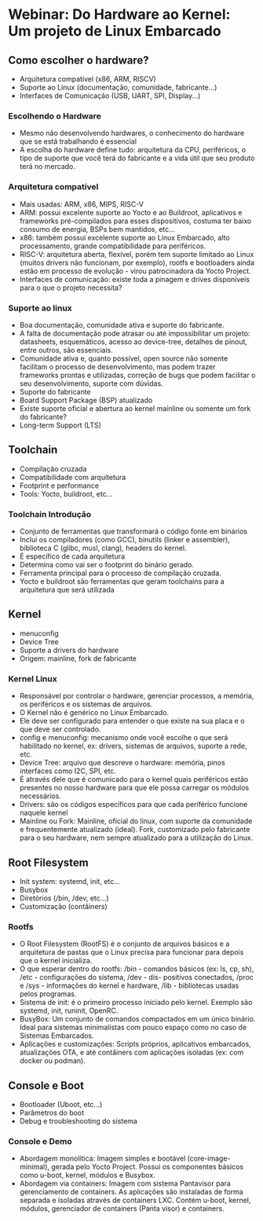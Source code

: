 # Webinar: Do Hardware ao Kernel: Um projeto de Linux Embarcado

## Como escolher o hardware?

- Arquitetura compatível (x86, ARM, RISCV)
- Suporte ao Linux (documentação, comunidade, fabricante...)
- Interfaces de Comunicação (USB, UART, SPI, Display...)

### Escolhendo o Hardware

- Mesmo não desenvolvendo hardwares, o conhecimento do hardware que se está trabalhando é essencial
- A escolha do hardware define tudo: arquitetura da CPU, periféricos, o tipo de suporte que você terá do fabricante e 
a vida útil que seu produto terá no mercado.

### Arquitetura compatível
 
- Mais usadas: ARM, x86, MIPS, RISC-V
- ARM: possui excelente suporte ao Yocto e ao Buildroot, aplicativos e frameworks pré-compilados para esses dispositivos,
costuma ter baixo consumo de energia, BSPs bem mantidos, etc...
- x86: também possui excelente suporte ao Linux Embarcado, alto processamento, grande compatibilidade para periféricos.
- RISC-V: arquitetura aberta, flexível, porém tem suporte limitado ao Linux (muitos drivers não funcionam, por exemplo), 
rootfs e bootloaders ainda estão em processo de evolução - virou patrocinadora da Yocto Project.
- Interfaces de comunicação: existe toda a pinagem e drives disponíveis para o que o projeto necessita?

### Suporte ao linux

- Boa documentação, comunidade ativa e suporte do fabricante.
- A falta de documentação pode atrasar ou até impossibilitar um projeto: datasheets, esquemáticos, acesso ao device-tree,
detalhes de pinout, entre outros, são essenciais.
- Comunidade ativa e, quanto possível, open source não somente facilitam o processo de desenvolvimento, mas podem trazer
 frameworks prontas e utilizadas, correção de bugs que podem facilitar o seu desenvolvimento, suporte com dúvidas.
- Suporte do fabricante
- Board Support Package (BSP) atualizado
- Existe suporte oficial e abertura ao kernel mainline ou somente um fork do fabricante?
- Long-term Support (LTS)

## Toolchain

- Compilação cruzada
- Compatibilidade com arquitetura
- Footprint e performance
- Tools: Yocto, buildroot, etc...

### Toolchain Introdução

- Conjunto de ferramentas que transformará o código fonte em binários
- Inclui os compiladores (como GCC), binutils (linker e assembler), biblioteca C (glibc, musl, clang), headers do kernel.
- É específico de cada arquitetura
- Determina como vai ser o footprint do binário gerado.
- Ferramenta principal para o processo de compilação cruzada.
- Yocto e buildroot são ferramentas que geram toolchains para a arquitetura que será utilizada

## Kernel

- menuconfig
- Device Tree
- Suporte a drivers do hardware
- Origem: mainline, fork de fabricante

### Kernel Linux

- Responsável por controlar o hardware, gerenciar processos, a memória, os periféricos e os sistemas de arquivos.
- O Kernel não é genérico no Linux Embarcado.
- Ele deve ser configurado para entender o que existe na sua placa e o que deve ser controlado.
- config e menuconfig: mecanismo onde você escolhe o que será habilitado no kernel, ex: drivers, sistemas de arquivos, 
suporte a rede, etc.
- Device Tree: arquivo que descreve o hardware: memória, pinos interfaces como I2C, SPI, etc.
- É através dele que é comunicado para o kernel quais periféricos estão presentes no nosso hardware para que ele possa 
carregar os módulos necessários.
- Drivers: são os códigos específicos para que cada periférico funcione naquele kernel
- Mainline ou Fork: Mainline, oficial do linux, com suporte da comunidade e frequentemente atualizado (ideal). Fork, 
customizado pelo fabricante para o seu hardware, nem sempre atualizado para a utilização do Linux.

## Root Filesystem

- Init system: systemd, init, etc...
- Busybox
- Diretórios (/bin, /dev, etc...)
- Customização (contâiners)

### Rootfs

- O Root Filesystem (RootFS) é o conjunto de arquivos básicos e a arquitetura de pastas que o Linux precisa para funcionar
para depois que o kernel inicializa.
- O que esperar dentro do rootfs: /bin - comandos básicos (ex: ls, cp, sh), /etc - configurações do sistema, /dev - dis-
positivos conectados, /proc e /sys - informações do kernel e hardware, /lib - bibliotecas usadas pelos programas.
- Sistema de init: é o primeiro processo iniciado pelo kernel. Exemplo são systemd, init, runinit, OpenRC.
- BusyBox: Um conjunto de comandos compactados em um único binário. Ideal para sistemas minimalistas com pouco espaço 
como no caso de Sistemas Embarcados.
- Aplicações e customizações: Scripts próprios, aplicativos embarcados, atualizações OTA, e até contâiners com aplicações
isoladas (ex: com docker ou podman).

## Console e Boot

- Bootloader (Uboot, etc...)
- Parâmetros do boot
- Debug e troubleshooting do sistema

### Console e Demo

- Abordagem monolítica: Imagem simples e bootável (core-image-minimal), gerada pelo Yocto Project. Possui os componentes
básicos como u-boot, kernel, módulos e Busybox.
- Abordagem via containers: Imagem com sistema Pantavisor para gerenciamento de containers. As aplicações são instaladas 
de forma separada e isoladas através de containers LXC. Contém u-boot, kernel, módulos, gerenciador de containers (Panta
visor) e containers.





